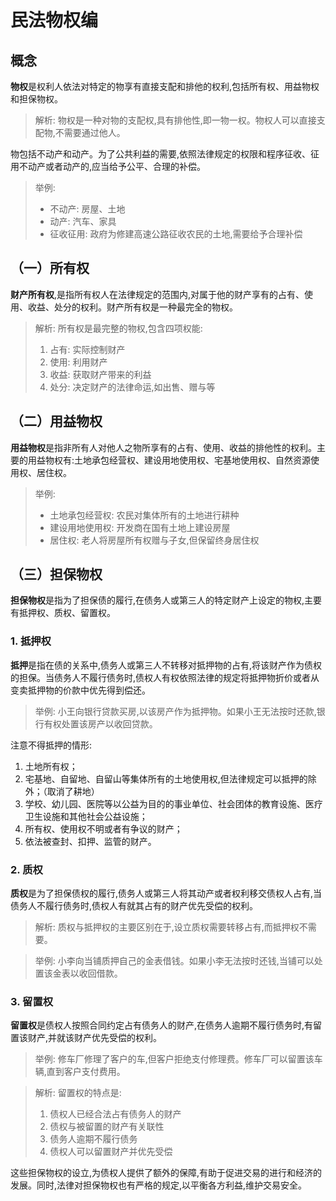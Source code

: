 # 民法物权编
## 概念

**物权**是权利人依法对特定的物享有直接支配和排他的权利,包括所有权、用益物权和担保物权。

> 解析: 物权是一种对物的支配权,具有排他性,即一物一权。物权人可以直接支配物,不需要通过他人。

物包括不动产和动产。为了公共利益的需要,依照法律规定的权限和程序征收、征用不动产或者动产的,应当给予公平、合理的补偿。

> 举例: 
>
> - 不动产: 房屋、土地
> - 动产: 汽车、家具
> - 征收征用: 政府为修建高速公路征收农民的土地,需要给予合理补偿

## （一）所有权

**财产所有权**,是指所有权人在法律规定的范围内,对属于他的财产享有的占有、使用、收益、处分的权利。财产所有权是一种最完全的物权。

> 解析: 所有权是最完整的物权,包含四项权能:
>
> 1. 占有: 实际控制财产
> 2. 使用: 利用财产
> 3. 收益: 获取财产带来的利益
> 4. 处分: 决定财产的法律命运,如出售、赠与等

## （二）用益物权

**用益物权**是指非所有人对他人之物所享有的占有、使用、收益的排他性的权利。主要的用益物权有:土地承包经营权、建设用地使用权、宅基地使用权、自然资源使用权、居住权。

> 举例:
>
> - 土地承包经营权: 农民对集体所有的土地进行耕种
> - 建设用地使用权: 开发商在国有土地上建设房屋
> - 居住权: 老人将房屋所有权赠与子女,但保留终身居住权

## （三）担保物权

**担保物权**是指为了担保债的履行,在债务人或第三人的特定财产上设定的物权,主要有抵押权、质权、留置权。

### 1. 抵押权

**抵押**是指在债的关系中,债务人或第三人不转移对抵押物的占有,将该财产作为债权的担保。当债务人不履行债务时,债权人有权依照法律的规定将抵押物折价或者从变卖抵押物的价款中优先得到偿还。

> 举例: 小王向银行贷款买房,以该房产作为抵押物。如果小王无法按时还款,银行有权处置该房产以收回贷款。

注意不得抵押的情形:

1. 土地所有权；
2. 宅基地、自留地、自留山等集体所有的土地使用权,但法律规定可以抵押的除外；（取消了耕地）
3. 学校、幼儿园、医院等以公益为目的的事业单位、社会团体的教育设施、医疗卫生设施和其他社会公益设施；
4. 所有权、使用权不明或者有争议的财产；
5. 依法被查封、扣押、监管的财产。

### 2. 质权

**质权**是为了担保债权的履行,债务人或第三人将其动产或者权利移交债权人占有,当债务人不履行债务时,债权人有就其占有的财产优先受偿的权利。

> 解析: 质权与抵押权的主要区别在于,设立质权需要转移占有,而抵押权不需要。

> 举例: 小李向当铺质押自己的金表借钱。如果小李无法按时还钱,当铺可以处置该金表以收回借款。

### 3. 留置权

**留置权**是债权人按照合同约定占有债务人的财产,在债务人逾期不履行债务时,有留置该财产,并就该财产优先受偿的权利。

> 举例: 修车厂修理了客户的车,但客户拒绝支付修理费。修车厂可以留置该车辆,直到客户支付费用。

> 解析: 留置权的特点是:
>
> 1. 债权人已经合法占有债务人的财产
> 2. 债权与被留置的财产有关联性
> 3. 债务人逾期不履行债务
> 4. 债权人可以留置财产并优先受偿

这些担保物权的设立,为债权人提供了额外的保障,有助于促进交易的进行和经济的发展。同时,法律对担保物权也有严格的规定,以平衡各方利益,维护交易安全。